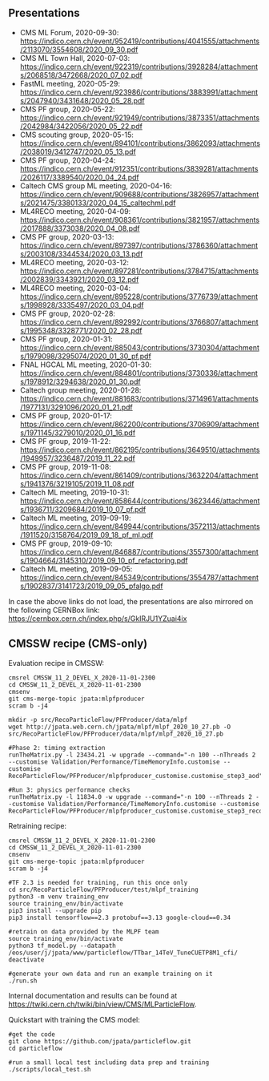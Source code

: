 ## Presentations

- CMS ML Forum, 2020-09-30: https://indico.cern.ch/event/952419/contributions/4041555/attachments/2113070/3554608/2020_09_30.pdf
- CMS ML Town Hall, 2020-07-03: https://indico.cern.ch/event/922319/contributions/3928284/attachments/2068518/3472668/2020_07_02.pdf
- FastML meeting, 2020-05-29: https://indico.cern.ch/event/923986/contributions/3883991/attachments/2047940/3431648/2020_05_28.pdf
- CMS PF group, 2020-05-22: https://indico.cern.ch/event/921949/contributions/3873351/attachments/2042984/3422056/2020_05_22.pdf
- CMS scouting group, 2020-05-15: https://indico.cern.ch/event/894101/contributions/3862093/attachments/2038019/3412747/2020_05_13.pdf
- CMS PF group, 2020-04-24: https://indico.cern.ch/event/912351/contributions/3839281/attachments/2026117/3389540/2020_04_24.pdf
- Caltech CMS group ML meeting, 2020-04-16: https://indico.cern.ch/event/909688/contributions/3826957/attachments/2021475/3380133/2020_04_15_caltechml.pdf
- ML4RECO meeting, 2020-04-09: https://indico.cern.ch/event/908361/contributions/3821957/attachments/2017888/3373038/2020_04_08.pdf
- CMS PF group, 2020-03-13: https://indico.cern.ch/event/897397/contributions/3786360/attachments/2003108/3344534/2020_03_13.pdf
- ML4RECO meeting, 2020-03-12: https://indico.cern.ch/event/897281/contributions/3784715/attachments/2002839/3343921/2020_03_12.pdf
- ML4RECO meeting, 2020-03-04: https://indico.cern.ch/event/895228/contributions/3776739/attachments/1998928/3335497/2020_03_04.pdf
- CMS PF group, 2020-02-28: https://indico.cern.ch/event/892992/contributions/3766807/attachments/1995348/3328771/2020_02_28.pdf
- CMS PF group, 2020-01-31: https://indico.cern.ch/event/885043/contributions/3730304/attachments/1979098/3295074/2020_01_30_pf.pdf
- FNAL HGCAL ML meeting, 2020-01-30: https://indico.cern.ch/event/884801/contributions/3730336/attachments/1978912/3294638/2020_01_30.pdf
- Caltech group meeting, 2020-01-28: https://indico.cern.ch/event/881683/contributions/3714961/attachments/1977131/3291096/2020_01_21.pdf
- CMS PF group, 2020-01-17: https://indico.cern.ch/event/862200/contributions/3706909/attachments/1971145/3279010/2020_01_16.pdf
- CMS PF group, 2019-11-22: https://indico.cern.ch/event/862195/contributions/3649510/attachments/1949957/3236487/2019_11_22.pdf
- CMS PF group, 2019-11-08: https://indico.cern.ch/event/861409/contributions/3632204/attachments/1941376/3219105/2019_11_08.pdf
- Caltech ML meeting, 2019-10-31: https://indico.cern.ch/event/858644/contributions/3623446/attachments/1936711/3209684/2019_10_07_pf.pdf
- Caltech ML meeting, 2019-09-19: https://indico.cern.ch/event/849944/contributions/3572113/attachments/1911520/3158764/2019_09_18_pf_ml.pdf
- CMS PF group, 2019-09-10: https://indico.cern.ch/event/846887/contributions/3557300/attachments/1904664/3145310/2019_09_10_pf_refactoring.pdf
- Caltech ML meeting, 2019-09-05: https://indico.cern.ch/event/845349/contributions/3554787/attachments/1902837/3141723/2019_09_05_pfalgo.pdf

In case the above links do not load, the presentations are also mirrored on the following CERNBox link: https://cernbox.cern.ch/index.php/s/GkIRJU1YZuai4ix

## CMSSW recipe (CMS-only)

Evaluation recipe in CMSSW:

```
cmsrel CMSSW_11_2_DEVEL_X_2020-11-01-2300
cd CMSSW_11_2_DEVEL_X_2020-11-01-2300
cmsenv
git cms-merge-topic jpata:mlpfproducer
scram b -j4

mkdir -p src/RecoParticleFlow/PFProducer/data/mlpf
wget http://jpata.web.cern.ch/jpata/mlpf/mlpf_2020_10_27.pb -O src/RecoParticleFlow/PFProducer/data/mlpf/mlpf_2020_10_27.pb

#Phase 2: timing extraction
runTheMatrix.py -l 23434.21 -w upgrade --command="-n 100 --nThreads 2 --customise Validation/Performance/TimeMemoryInfo.customise --customise RecoParticleFlow/PFProducer/mlpfproducer_customise.customise_step3_aod"

#Run 3: physics performance checks
runTheMatrix.py -l 11834.0 -w upgrade --command="-n 100 --nThreads 2 --customise Validation/Performance/TimeMemoryInfo.customise --customise RecoParticleFlow/PFProducer/mlpfproducer_customise.customise_step3_reco"
```

Retraining recipe:

```
cmsrel CMSSW_11_2_DEVEL_X_2020-11-01-2300
cd CMSSW_11_2_DEVEL_X_2020-11-01-2300
cmsenv
git cms-merge-topic jpata:mlpfproducer
scram b -j4

#TF 2.3 is needed for training, run this once only
cd src/RecoParticleFlow/PFProducer/test/mlpf_training
python3 -m venv training_env
source training_env/bin/activate
pip3 install --upgrade pip
pip3 install tensorflow==2.3 protobuf==3.13 google-cloud==0.34

#retrain on data provided by the MLPF team
source training_env/bin/activate
python3 tf_model.py --datapath /eos/user/j/jpata/www/particleflow/TTbar_14TeV_TuneCUETP8M1_cfi/
deactivate

#generate your own data and run an example training on it
./run.sh
```

Internal documentation and results can be found at https://twiki.cern.ch/twiki/bin/view/CMS/MLParticleFlow.

Quickstart with training the CMS model:

```
#get the code
git clone https://github.com/jpata/particleflow.git
cd particleflow

#run a small local test including data prep and training
./scripts/local_test.sh
```